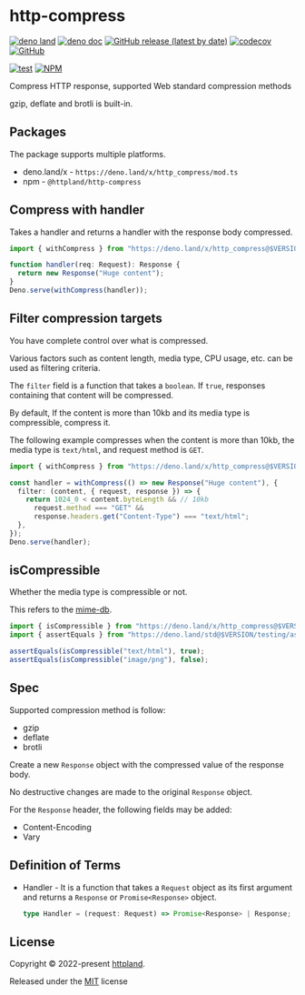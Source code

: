# http-compress

[![deno land](http://img.shields.io/badge/available%20on-deno.land/x-lightgrey.svg?logo=deno)](https://deno.land/x/http_compress)
[![deno doc](https://doc.deno.land/badge.svg)](https://doc.deno.land/https/deno.land/x/http_compress/mod.ts)
[![GitHub release (latest by date)](https://img.shields.io/github/v/release/httpland/http_compress)](https://github.com/httpland/http-compress/releases)
[![codecov](https://codecov.io/github/httpland/http-compress/branch/main/graph/badge.svg?token=9TOU2NJC20)](https://codecov.io/github/httpland/http-compress)
[![GitHub](https://img.shields.io/github/license/httpland/http-compress)](https://github.com/httpland/http-compress/blob/main/LICENSE)

[![test](https://github.com/httpland/http-compress/actions/workflows/test.yaml/badge.svg)](https://github.com/httpland/http-compress/actions/workflows/test.yaml)
[![NPM](https://nodei.co/npm/@httpland/http-compress.png?mini=true)](https://nodei.co/npm/@httpland/http-compress/)

Compress HTTP response, supported Web standard compression methods

gzip, deflate and brotli is built-in.

## Packages

The package supports multiple platforms.

- deno.land/x - `https://deno.land/x/http_compress/mod.ts`
- npm - `@httpland/http-compress`

## Compress with handler

Takes a handler and returns a handler with the response body compressed.

```ts
import { withCompress } from "https://deno.land/x/http_compress@$VERSION/mod.ts";

function handler(req: Request): Response {
  return new Response("Huge content");
}
Deno.serve(withCompress(handler));
```

## Filter compression targets

You have complete control over what is compressed.

Various factors such as content length, media type, CPU usage, etc. can be used
as filtering criteria.

The `filter` field is a function that takes a `boolean`. If `true`, responses
containing that content will be compressed.

By default, If the content is more than 10kb and its media type is compressible,
compress it.

The following example compresses when the content is more than 10kb, the media
type is `text/html`, and request method is `GET`.

```ts
import { withCompress } from "https://deno.land/x/http_compress@$VERSION/mod.ts";

const handler = withCompress(() => new Response("Huge content"), {
  filter: (content, { request, response }) => {
    return 1024_0 < content.byteLength && // 10kb
      request.method === "GET" &&
      response.headers.get("Content-Type") === "text/html";
  },
});
Deno.serve(handler);
```

## isCompressible

Whether the media type is compressible or not.

This refers to the [mime-db](https://github.com/jshttp/mime-db).

```ts
import { isCompressible } from "https://deno.land/x/http_compress@$VERSION/mod.ts";
import { assertEquals } from "https://deno.land/std@$VERSION/testing/asserts.ts";

assertEquals(isCompressible("text/html"), true);
assertEquals(isCompressible("image/png"), false);
```

## Spec

Supported compression method is follow:

- gzip
- deflate
- brotli

Create a new `Response` object with the compressed value of the response body.

No destructive changes are made to the original `Response` object.

For the `Response` header, the following fields may be added:

- Content-Encoding
- Vary

## Definition of Terms

- Handler - It is a function that takes a `Request` object as its first argument
  and returns a `Response` or `Promise<Response>` object.

  ```ts
  type Handler = (request: Request) => Promise<Response> | Response;
  ```

## License

Copyright © 2022-present [httpland](https://github.com/httpland).

Released under the [MIT](./LICENSE) license
